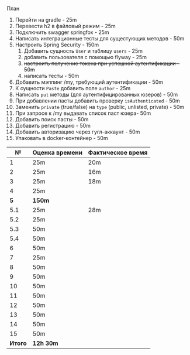План

1. Перейти на gradle - 25m
2. Перевести h2 в файловый режим - 25m
3. Подключить swagger springfox - 25m
4. Написать интеграционные тесты для сущестующих методов - 50m
5. Настроить Spring Security - 150m
    1. Добавить сущность `User` и таблицу `users` - 25m
    2. добавить пользователя с помощью flyway - 25m
    3. ~~настроить получение токена при успешной аутентификации - 50m~~
    4. написать тесты - 50m
6. Добавить мэппинг /my, требующий аутентификации - 50m
7. К сущности `Paste` добавить поле `author` - 25m
9. Написать `put` методы (для аутентифицированных юзеров) - 50m
10. При добавлении пасты добавить проверку `isAuthenticated` - 50m
11. Заменить `private` (true/false) на `type` (public, unlisted, private) - 50m
8. При запросе к /my выдавать список паст юзера- 50m
12. Добавить поиск пасты - 50m
13. Добавить регистрацию - 50m
14. Добавить авторизацию через гугл-аккаунт - 50m
15. Упаковать в docker-контейнер - 50m

№ | Оценка времени | Фактическое время
---|---|---
1 | 25m | 20m
2 | 25m | 16m
3 | 25m | 18m
4 | 25m |
**5** | **150m** |
5.1 | 25m | 28m
5.2 | 25m | 
5.3 | 50m |
5.4 | 50m |
6 | 50m |
7 | 25m |
8 | 50m |
9 | 50m |
10 | 50m |
11 | 50m |
12 | 50m |
13 | 50m |
14 | 50m |
15 | 50m |
**Итого** | **12h 30m** |   
